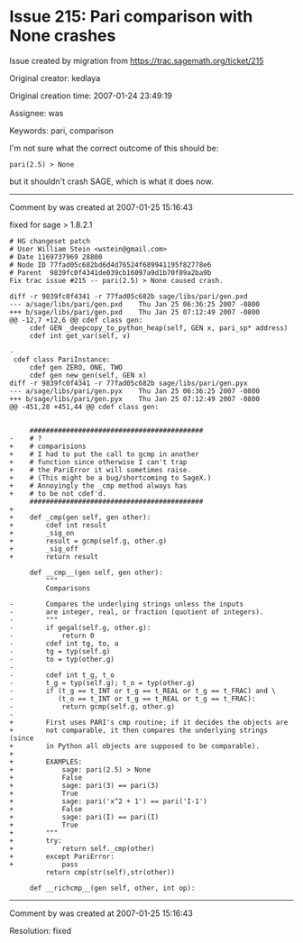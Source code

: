 # Issue 215: Pari comparison with None crashes

Issue created by migration from https://trac.sagemath.org/ticket/215

Original creator: kedlaya

Original creation time: 2007-01-24 23:49:19

Assignee: was

Keywords: pari, comparison

I'm not sure what the correct outcome of this should be:

```
pari(2.5) > None
```

but it shouldn't crash SAGE, which is what it does now.


---

Comment by was created at 2007-01-25 15:16:43

fixed for sage > 1.8.2.1

```
# HG changeset patch
# User William Stein <wstein@gmail.com>
# Date 1169737969 28800
# Node ID 77fad05c682bd6d4d76524f689941195f82778e6
# Parent  9839fc0f4341de039cb16097a9d1b70f89a2ba9b
Fix trac issue #215 -- pari(2.5) > None caused crash.

diff -r 9839fc0f4341 -r 77fad05c682b sage/libs/pari/gen.pxd
--- a/sage/libs/pari/gen.pxd    Thu Jan 25 06:36:25 2007 -0800
+++ b/sage/libs/pari/gen.pxd    Thu Jan 25 07:12:49 2007 -0800
@@ -12,7 +12,6 @@ cdef class gen:
     cdef GEN _deepcopy_to_python_heap(self, GEN x, pari_sp* address)
     cdef int get_var(self, v)    
 
-
 cdef class PariInstance:
     cdef gen ZERO, ONE, TWO
     cdef gen new_gen(self, GEN x)
diff -r 9839fc0f4341 -r 77fad05c682b sage/libs/pari/gen.pyx
--- a/sage/libs/pari/gen.pyx    Thu Jan 25 06:36:25 2007 -0800
+++ b/sage/libs/pari/gen.pyx    Thu Jan 25 07:12:49 2007 -0800
@@ -451,28 +451,44 @@ cdef class gen:
         
 
     ###########################################
-    # ?
+    # comparisions
+    # I had to put the call to gcmp in another
+    # function since otherwise I can't trap
+    # the PariError it will sometimes raise.
+    # (This might be a bug/shortcoming to SageX.)
+    # Annoyingly the _cmp method always has
+    # to be not cdef'd. 
     ###########################################
+
+    def _cmp(gen self, gen other):
+        cdef int result
+        _sig_on
+        result = gcmp(self.g, other.g)
+        _sig_off
+        return result
     
     def __cmp__(gen self, gen other):
         """
         Comparisons
 
-        Compares the underlying strings unless the inputs
-        are integer, real, or fraction (quotient of integers).
-        """
-        if gegal(self.g, other.g):
-            return 0
-        cdef int tg, to, a
-        tg = typ(self.g)
-        to = typ(other.g)
-
-        cdef int t_g, t_o
-        t_g = typ(self.g); t_o = typ(other.g)
-        if (t_g == t_INT or t_g == t_REAL or t_g == t_FRAC) and \
-           (t_o == t_INT or t_g == t_REAL or t_g == t_FRAC):
-            return gcmp(self.g, other.g)
-
+        First uses PARI's cmp routine; if it decides the objects are
+        not comparable, it then compares the underlying strings (since
+        in Python all objects are supposed to be comparable).
+
+        EXAMPLES:
+            sage: pari(2.5) > None
+            False
+            sage: pari(3) == pari(3)
+            True
+            sage: pari('x^2 + 1') == pari('I-1')
+            False
+            sage: pari(I) == pari(I)
+            True           
+        """
+        try:
+            return self._cmp(other)
+        except PariError:
+            pass
         return cmp(str(self),str(other))
 
     def __richcmp__(gen self, other, int op):
```



---

Comment by was created at 2007-01-25 15:16:43

Resolution: fixed
